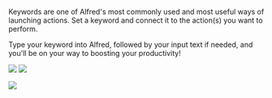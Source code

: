 Keywords are one of Alfred's most commonly used and most useful ways of launching actions. Set a keyword and connect it to the action(s) you want to perform.

Type your keyword into Alfred, followed by your input text if needed, and you'll be on your way to boosting your productivity!


![](https://img.shields.io/badge/version-v1.0-green?style=for-the-badge)
[![](https://img.shields.io/badge/download-click-blue?style=for-the-badge)](https://github.com/alanhg/alfred-workflows/raw/master/release/alfred-demo.alfredworkflow)



<!-- more -->
[![](https://img.shields.io/badge/version-v1.0-green)](./alfred-demo.alfredworkflow)
